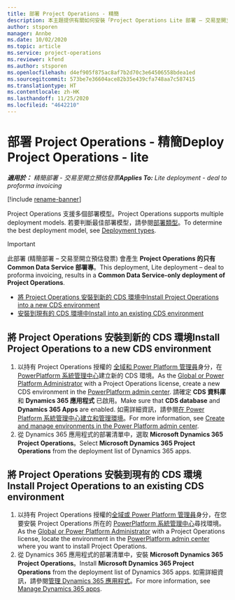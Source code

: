 ```yaml
---
title: 部署 Project Operations - 精簡
description: 本主題提供有關如何安裝「Project Operations Lite 部署 – 交易至開立預估發票」的資訊。
author: stsporen
manager: Annbe
ms.date: 10/02/2020
ms.topic: article
ms.service: project-operations
ms.reviewer: kfend
ms.author: stsporen
ms.openlocfilehash: d4ef905f875ac8af7b2d70c3e64506558bdea1ed
ms.sourcegitcommit: 573be7e36604ace82b35e439cfa748aa7c587415
ms.translationtype: HT
ms.contentlocale: zh-HK
ms.lasthandoff: 11/25/2020
ms.locfileid: "4642210"
---
```

# <a name="deploy-project-operations---lite"></a><span data-ttu-id="ee5d5-103">部署 Project Operations - 精簡</span><span class="sxs-lookup"><span data-stu-id="ee5d5-103">Deploy Project Operations - lite</span></span>

<span data-ttu-id="ee5d5-104">_**適用於：** 精簡部署 - 交易至開立預估發票_</span><span class="sxs-lookup"><span data-stu-id="ee5d5-104">_**Applies To:** Lite deployment - deal to proforma invoicing_</span></span>

[!include [rename-banner](~/includes/cc-data-platform-banner.md)]

<span data-ttu-id="ee5d5-105">Project Operations 支援多個部署模型。</span><span class="sxs-lookup"><span data-stu-id="ee5d5-105">Project Operations supports multiple deployment models.</span></span> <span data-ttu-id="ee5d5-106">若要判斷最佳部署模型，請參閱[部署類型](determine-deployment-type.md)。</span><span class="sxs-lookup"><span data-stu-id="ee5d5-106">To determine the best deployment model, see [Deployment types](determine-deployment-type.md).</span></span>


> [!IMPORTANT]
> <span data-ttu-id="ee5d5-107">此部署 (精簡部署 – 交易至開立預估發票) 會產生 **Project Operations 的只有 Common Data Service 部署專**。</span><span class="sxs-lookup"><span data-stu-id="ee5d5-107">This deployment, Lite deployment – deal to proforma invoicing, results in a **Common Data Service-only deployment of Project Operations**.</span></span>

- [<span data-ttu-id="ee5d5-108">將 Project Operations 安裝到新的 CDS 環境中</span><span class="sxs-lookup"><span data-stu-id="ee5d5-108">Install Project Operations into a new CDS environment</span></span>](#new)
- [<span data-ttu-id="ee5d5-109">安裝到現有的 CDS 環境中</span><span class="sxs-lookup"><span data-stu-id="ee5d5-109">Install into an existing CDS environment</span></span>](#existing)



## <a name="install-project-operations-to-a-new-cds-environment"></a><a name="new"></a><span data-ttu-id="ee5d5-110">將 Project Operations 安裝到新的 CDS 環境</span><span class="sxs-lookup"><span data-stu-id="ee5d5-110">Install Project Operations to a new CDS environment</span></span>

1. <span data-ttu-id="ee5d5-111">以持有 Project Operations 授權的 [全域和 Power Platform 管理員](https://docs.microsoft.com/power-platform/admin/global-service-administrators-can-administer-without-license)身分，在 [PowerPlatform 系統管理中心](https://admin.powerplatform.com)建立新的 CDS 環境。</span><span class="sxs-lookup"><span data-stu-id="ee5d5-111">As the [Global or Power Platform Administrator](https://docs.microsoft.com/power-platform/admin/global-service-administrators-can-administer-without-license) with a Project Operations license, create a new CDS environment in the [PowerPlatform admin center](https://admin.powerplatform.com).</span></span> <span data-ttu-id="ee5d5-112">請確定 **CDS 資料庫** 和 **Dynamics 365 應用程式** 已啟用。</span><span class="sxs-lookup"><span data-stu-id="ee5d5-112">Make sure that **CDS database** and **Dynamics 365 Apps** are enabled.</span></span> <span data-ttu-id="ee5d5-113">如需詳細資訊，請參閱[在 Power Platform 系統管理中心建立和管理環境](https://docs.microsoft.com/power-platform/admin/create-environment#create-an-environment-in-the-power-platform-admin-center)。</span><span class="sxs-lookup"><span data-stu-id="ee5d5-113">For more information, see [Create and manage environments in the Power Platform admin center](https://docs.microsoft.com/power-platform/admin/create-environment#create-an-environment-in-the-power-platform-admin-center).</span></span>
2. <span data-ttu-id="ee5d5-114">從 Dynamics 365 應用程式的部署清單中，選取 **Microsoft Dynamics 365 Project Operations**。</span><span class="sxs-lookup"><span data-stu-id="ee5d5-114">Select **Microsoft Dynamics 365 Project Operations** from the deployment list of Dynamics 365 apps.</span></span>


## <a name="install-project-operations-to-an-existing-cds-environment"></a><a name="existing"></a><span data-ttu-id="ee5d5-115">將 Project Operations 安裝到現有的 CDS 環境</span><span class="sxs-lookup"><span data-stu-id="ee5d5-115">Install Project Operations to an existing CDS environment</span></span>

1. <span data-ttu-id="ee5d5-116">以持有 Project Operations 授權的[全域或 Power Platform 管理員](https://docs.microsoft.com/power-platform/admin/global-service-administrators-can-administer-without-license)身分，在您要安裝 Project Operations 所在的 [PowerPlatform 系統管理中心](https://admin.powerplatform.com)尋找環境。</span><span class="sxs-lookup"><span data-stu-id="ee5d5-116">As the [Global or Power Platform Administrator](https://docs.microsoft.com/power-platform/admin/global-service-administrators-can-administer-without-license) with a Project Operations license, locate the environment in the [PowerPlatform admin center](https://admin.powerplatform.com) where you want to install Project Operations.</span></span>
2. <span data-ttu-id="ee5d5-117">從 Dynamics 365 應用程式的部署清單中，安裝 **Microsoft Dynamics 365 Project Operations**。</span><span class="sxs-lookup"><span data-stu-id="ee5d5-117">Install **Microsoft Dynamics 365 Project Operations** from the deployment list of Dynamics 365 apps.</span></span> <span data-ttu-id="ee5d5-118">如需詳細資訊，請參閱[管理 Dynamics 365 應用程式](https://docs.microsoft.com/power-platform/admin/manage-apps)。</span><span class="sxs-lookup"><span data-stu-id="ee5d5-118">For more information, see [Manage Dynamics 365 apps](https://docs.microsoft.com/power-platform/admin/manage-apps).</span></span>


